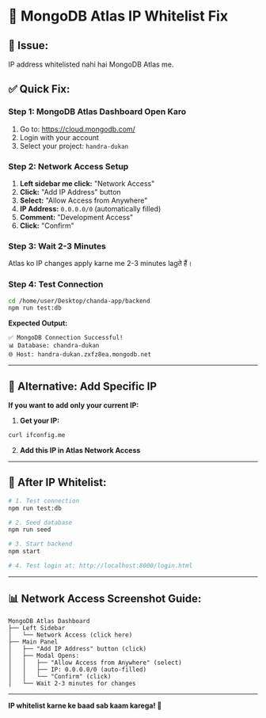 # 🔧 MongoDB Atlas IP Whitelist Fix

## 🚨 **Issue:** 
IP address whitelisted nahi hai MongoDB Atlas me.

## ✅ **Quick Fix:**

### **Step 1: MongoDB Atlas Dashboard Open Karo**
1. Go to: https://cloud.mongodb.com/
2. Login with your account
3. Select your project: `handra-dukan`

### **Step 2: Network Access Setup**
1. **Left sidebar me click:** "Network Access"
2. **Click:** "Add IP Address" button
3. **Select:** "Allow Access from Anywhere"
4. **IP Address:** `0.0.0.0/0` (automatically filled)
5. **Comment:** "Development Access"
6. **Click:** "Confirm"

### **Step 3: Wait 2-3 Minutes**
Atlas ko IP changes apply karne me 2-3 minutes lagते हैं।

### **Step 4: Test Connection**
```bash
cd /home/user/Desktop/chanda-app/backend
npm run test:db
```

**Expected Output:**
```
✅ MongoDB Connection Successful!
📊 Database: chandra-dukan
🌐 Host: handra-dukan.zxfz8ea.mongodb.net
```

---

## 🎯 **Alternative: Add Specific IP**

**If you want to add only your current IP:**

1. **Get your IP:**
```bash
curl ifconfig.me
```

2. **Add this IP in Atlas Network Access**

---

## 🚀 **After IP Whitelist:**

```bash
# 1. Test connection
npm run test:db

# 2. Seed database
npm run seed

# 3. Start backend
npm start

# 4. Test login at: http://localhost:8000/login.html
```

---

## 📊 **Network Access Screenshot Guide:**

```
MongoDB Atlas Dashboard
├── Left Sidebar
│   └── Network Access (click here)
├── Main Panel
│   ├── "Add IP Address" button (click)
│   ├── Modal Opens:
│   │   ├── "Allow Access from Anywhere" (select)
│   │   ├── IP: 0.0.0.0/0 (auto-filled)
│   │   └── "Confirm" (click)
│   └── Wait 2-3 minutes for changes
```

---

**IP whitelist karne ke baad sab kaam karega! 🎉**
